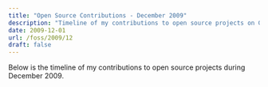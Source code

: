 ```yaml
---
title: "Open Source Contributions - December 2009"
description: "Timeline of my contributions to open source projects on GitHub during December 2009."
date: 2009-12-01
url: /foss/2009/12
draft: false
---
```


Below is the timeline of my contributions to open source projects during December 2009.

